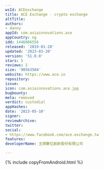 ```yaml
---
wsId: ACEexchange
title: ACE Exchange - crypto exchange
altTitle: 
authors:
- danny
appId: com.asiainnovations.ace
appCountry: ng
idd: 1446866556
released: '2019-01-28'
updated: '2023-03-20'
version: '51.0.0'
stars: 5
reviews: 2
size: '90563584'
website: https://www.ace.io
repository: 
issue: 
icon: com.asiainnovations.ace.jpg
bugbounty: 
meta: removed
verdict: custodial
appHashes: 
date: '2023-05-10'
signer: 
reviewArchive: 
twitter: 
social:
- https://www.facebook.com/ace.exchange.tw
features: 
developerName: 王牌數位創新股份有限公司

---
```


{% include copyFromAndroid.html %}

